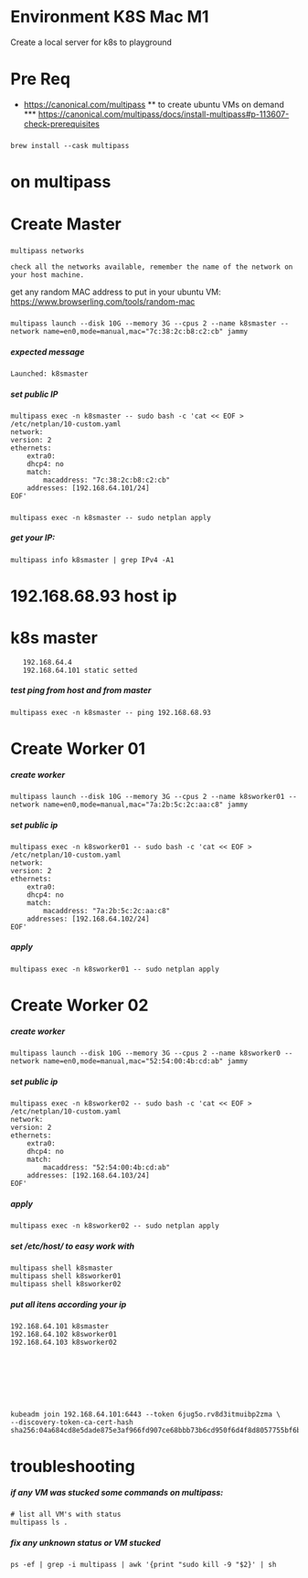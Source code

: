 # Environment K8S Mac M1
Create a local server for k8s to playground

# Pre Req
* https://canonical.com/multipass 
** to create ubuntu VMs on demand  
*** https://canonical.com/multipass/docs/install-multipass#p-113607-check-prerequisites

#####
    brew install --cask multipass

# on multipass

# Create Master

#####
    multipass networks

    check all the networks available, remember the name of the network on your host machine.

get any random MAC address to put in your ubuntu VM: https://www.browserling.com/tools/random-mac

#####
    multipass launch --disk 10G --memory 3G --cpus 2 --name k8smaster --network name=en0,mode=manual,mac="7c:38:2c:b8:c2:cb" jammy

##### expected message
    Launched: k8smaster

##### set public IP
    multipass exec -n k8smaster -- sudo bash -c 'cat << EOF > /etc/netplan/10-custom.yaml
    network:
    version: 2
    ethernets:
        extra0:
        dhcp4: no
        match:
            macaddress: "7c:38:2c:b8:c2:cb"
        addresses: [192.168.64.101/24]
    EOF'

#####
    multipass exec -n k8smaster -- sudo netplan apply

##### get your IP: 
    multipass info k8smaster | grep IPv4 -A1


# 192.168.68.93 host ip
# k8s master
       192.168.64.4 
       192.168.64.101 static setted

##### test ping from host and from master
    multipass exec -n k8smaster -- ping 192.168.68.93

# Create Worker 01

##### create worker
    multipass launch --disk 10G --memory 3G --cpus 2 --name k8sworker01 --network name=en0,mode=manual,mac="7a:2b:5c:2c:aa:c8" jammy

##### set public ip
    multipass exec -n k8sworker01 -- sudo bash -c 'cat << EOF > /etc/netplan/10-custom.yaml  
    network:
    version: 2
    ethernets:
        extra0:
        dhcp4: no
        match:
            macaddress: "7a:2b:5c:2c:aa:c8"
        addresses: [192.168.64.102/24]
    EOF'

##### apply 
    multipass exec -n k8sworker01 -- sudo netplan apply

# Create Worker 02

##### create worker
    multipass launch --disk 10G --memory 3G --cpus 2 --name k8sworker0 --network name=en0,mode=manual,mac="52:54:00:4b:cd:ab" jammy

##### set public ip
    multipass exec -n k8sworker02 -- sudo bash -c 'cat << EOF > /etc/netplan/10-custom.yaml  
    network:
    version: 2
    ethernets:
        extra0:
        dhcp4: no
        match:
            macaddress: "52:54:00:4b:cd:ab"
        addresses: [192.168.64.103/24]
    EOF'

##### apply 
    multipass exec -n k8sworker02 -- sudo netplan apply

##### set /etc/host/ to easy work with
    multipass shell k8smaster
    multipass shell k8sworker01
    multipass shell k8sworker02

##### put all itens according your ip 
    192.168.64.101 k8smaster
    192.168.64.102 k8sworker01
    192.168.64.103 k8sworker02








    kubeadm join 192.168.64.101:6443 --token 6jug5o.rv8d3itmuibp2zma \
	--discovery-token-ca-cert-hash sha256:04a684cd8e5dade875e3af966fd907ce68bbb73b6cd950f6d4f8d8057755bf6b





# troubleshooting
##### if any VM was stucked some commands on multipass: 
    # list all VM's with status
    multipass ls .
##### fix any unknown status or VM stucked 
    ps -ef | grep -i multipass | awk '{print "sudo kill -9 "$2}' | sh
